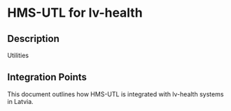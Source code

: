 # HMS-UTL for lv-health

## Description

Utilities

## Integration Points

This document outlines how HMS-UTL is integrated with lv-health systems in Latvia.
